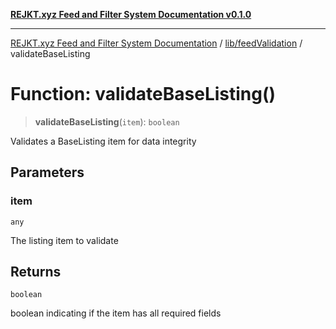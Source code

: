 [**REJKT.xyz Feed and Filter System Documentation v0.1.0**](../../../README.md)

***

[REJKT.xyz Feed and Filter System Documentation](../../../modules.md) / [lib/feedValidation](../README.md) / validateBaseListing

# Function: validateBaseListing()

> **validateBaseListing**(`item`): `boolean`

Validates a BaseListing item for data integrity

## Parameters

### item

`any`

The listing item to validate

## Returns

`boolean`

boolean indicating if the item has all required fields
